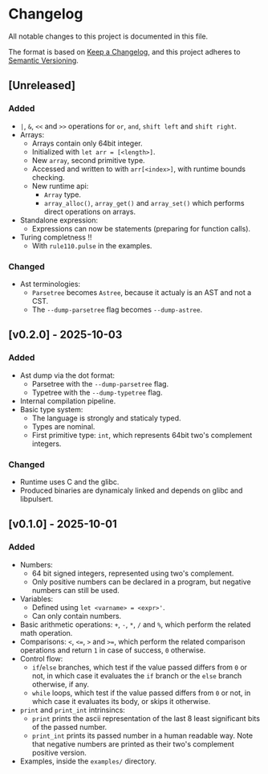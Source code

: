 # Changelog

All notable changes to this project is documented in this file.

The format is based on [Keep a Changelog](https://keepachangelog.com/en/1.1.0/),
and this project adheres to [Semantic Versioning](https://semver.org/spec/v2.0.0.html).

## [Unreleased]

### Added

- `|`, `&`, `<<` and `>>` operations for `or`, `and`, `shift left` and `shift right`.
- Arrays:
    - Arrays contain only 64bit integer.
    - Initialized with `let arr = [<length>]`.
    - New `array`, second primitive type.
    - Accessed and written to with `arr[<index>]`, with runtime bounds checking.
    - New runtime api:
        - `Array` type.
        - `array_alloc()`, `array_get()` and `array_set()` which performs direct operations on arrays.
- Standalone expression:
    - Expressions can now be statements (preparing for function calls).
- Turing completness !!
    - With `rule110.pulse` in the examples.

### Changed

- Ast terminologies:
    - `Parsetree` becomes `Astree`, because it actualy is an AST and not a CST.
    - The `--dump-parsetree` flag becomes `--dump-astree`.

## [v0.2.0] - 2025-10-03

### Added

- Ast dump via the dot format:
    - Parsetree with the `--dump-parsetree` flag.
    - Typetree with the `--dump-typetree` flag.
- Internal compilation pipeline.
- Basic type system:
    - The language is strongly and staticaly typed.
    - Types are nominal.
    - First primitive type: `int`, which represents 64bit two's complement integers.

### Changed

- Runtime uses C and the glibc.
- Produced binaries are dynamicaly linked and depends on glibc and libpulsert.

## [v0.1.0] - 2025-10-01

### Added

- Numbers:
    - 64 bit signed integers, represented using two's complement.
    - Only positive numbers can be declared in a program, but negative numbers can still be used.
- Variables:
    - Defined using `let <varname> = <expr>'`.
    - Can only contain numbers.
- Basic arithmetic operations: `+`, `-`, `*`, `/` and `%`, which perform the related math operation.
- Comparisons: `<`, `<=`, `>` and `>=`, which perform the related comparison operations and return `1` in case of success, `0` otherwise.
- Control flow:
    - `if`/`else` branches, which test if the value passed differs from `0` or not, in which case it evaluates the `if` branch or the `else` branch otherwise, if any.
    - `while` loops, which test if the value passed differs from `0` or not, in which case it evaluates its body, or skips it otherwise.
- `print` and `print_int` intrinsincs:
    - `print` prints the ascii representation of the last 8 least significant bits of the passed number.
    - `print_int` prints its passed number in a human readable way. Note that negative numbers are printed as their two's complement positive version.
- Examples, inside the `examples/` directory.
